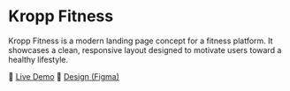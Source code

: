 # Kropp Fitness

Kropp Fitness is a modern landing page concept for a fitness platform.
It showcases a clean, responsive layout designed to motivate users toward a healthy lifestyle.

🔗 [Live Demo](https://kropp-fitness.pages.dev/)
🎨 [Design (Figma)](https://www.figma.com/design/b3UyIX1r52UsE3jZ2aviuo/Kropp-Fitness?node-id=0-1&t=Cv5khdLAyYZ7DLZk-1)
